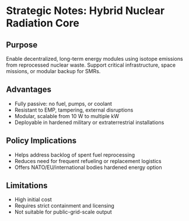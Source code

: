 # Strategic Notes: Hybrid Nuclear Radiation Core

## Purpose
Enable decentralized, long-term energy modules using isotope emissions from reprocessed nuclear waste. Support critical infrastructure, space missions, or modular backup for SMRs.

## Advantages
- Fully passive: no fuel, pumps, or coolant
- Resistant to EMP, tampering, external disruptions
- Modular, scalable from 10 W to multiple kW
- Deployable in hardened military or extraterrestrial installations

## Policy Implications
- Helps address backlog of spent fuel reprocessing
- Reduces need for frequent refueling or replacement logistics
- Offers NATO/EU/international bodies hardened energy option

## Limitations
- High initial cost
- Requires strict containment and licensing
- Not suitable for public-grid-scale output

